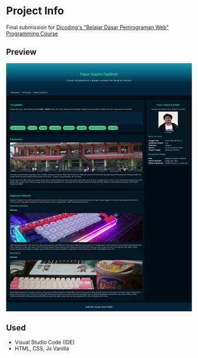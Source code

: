 # Project Info

Final submission for [Dicoding's "Belajar Dasar Pemrograman Web" Programming Course](https://www.dicoding.com/academies/123)

## Preview

![preview-page](assets/image/preview.png)

## Used

- Visual Studio Code (IDE)
- HTML, CSS, Js Vanilla
